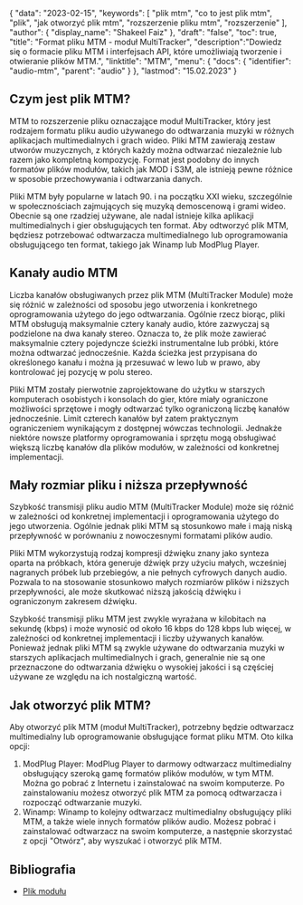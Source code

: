 {
"data": "2023-02-15",
  "keywords": [
"plik mtm",
"co to jest plik mtm",
"plik",
"jak otworzyć plik mtm",
"rozszerzenie pliku mtm",
"rozszerzenie"
],
  "author": {
"display_name": "Shakeel Faiz"
},
"draft": "false",
"toc": true,
"title": "Format pliku MTM - moduł MultiTracker",
  "description":"Dowiedz się o formacie pliku MTM i interfejsach API, które umożliwiają tworzenie i otwieranie plików MTM.",
  "linktitle": "MTM",
  "menu": {
    "docs": {
      "identifier": "audio-mtm",
      "parent": "audio"
}
},
"lastmod": "15.02.2023"
}

## Czym jest plik MTM?

MTM to rozszerzenie pliku oznaczające moduł MultiTracker, który jest rodzajem formatu pliku audio używanego do odtwarzania muzyki w różnych aplikacjach multimedialnych i grach wideo. Pliki MTM zawierają zestaw utworów muzycznych, z których każdy można odtwarzać niezależnie lub razem jako kompletną kompozycję. Format jest podobny do innych formatów plików modułów, takich jak MOD i S3M, ale istnieją pewne różnice w sposobie przechowywania i odtwarzania danych.

Pliki MTM były popularne w latach 90. i na początku XXI wieku, szczególnie w społecznościach zajmujących się muzyką demoscenową i grami wideo. Obecnie są one rzadziej używane, ale nadal istnieje kilka aplikacji multimedialnych i gier obsługujących ten format. Aby odtworzyć plik MTM, będziesz potrzebować odtwarzacza multimedialnego lub oprogramowania obsługującego ten format, takiego jak Winamp lub ModPlug Player.

## Kanały audio MTM

Liczba kanałów obsługiwanych przez plik MTM (MultiTracker Module) może się różnić w zależności od sposobu jego utworzenia i konkretnego oprogramowania użytego do jego odtwarzania. Ogólnie rzecz biorąc, pliki MTM obsługują maksymalnie cztery kanały audio, które zazwyczaj są podzielone na dwa kanały stereo. Oznacza to, że plik może zawierać maksymalnie cztery pojedyncze ścieżki instrumentalne lub próbki, które można odtwarzać jednocześnie. Każda ścieżka jest przypisana do określonego kanału i można ją przesuwać w lewo lub w prawo, aby kontrolować jej pozycję w polu stereo.

Pliki MTM zostały pierwotnie zaprojektowane do użytku w starszych komputerach osobistych i konsolach do gier, które miały ograniczone możliwości sprzętowe i mogły odtwarzać tylko ograniczoną liczbę kanałów jednocześnie. Limit czterech kanałów był zatem praktycznym ograniczeniem wynikającym z dostępnej wówczas technologii. Jednakże niektóre nowsze platformy oprogramowania i sprzętu mogą obsługiwać większą liczbę kanałów dla plików modułów, w zależności od konkretnej implementacji.

## Mały rozmiar pliku i niższa przepływność

Szybkość transmisji pliku audio MTM (MultiTracker Module) może się różnić w zależności od konkretnej implementacji i oprogramowania użytego do jego utworzenia. Ogólnie jednak pliki MTM są stosunkowo małe i mają niską przepływność w porównaniu z nowoczesnymi formatami plików audio.

Pliki MTM wykorzystują rodzaj kompresji dźwięku znany jako synteza oparta na próbkach, która generuje dźwięk przy użyciu małych, wcześniej nagranych próbek lub przebiegów, a nie pełnych cyfrowych danych audio. Pozwala to na stosowanie stosunkowo małych rozmiarów plików i niższych przepływności, ale może skutkować niższą jakością dźwięku i ograniczonym zakresem dźwięku.

Szybkość transmisji pliku MTM jest zwykle wyrażana w kilobitach na sekundę (kbps) i może wynosić od około 16 kbps do 128 kbps lub więcej, w zależności od konkretnej implementacji i liczby używanych kanałów. Ponieważ jednak pliki MTM są zwykle używane do odtwarzania muzyki w starszych aplikacjach multimedialnych i grach, generalnie nie są one przeznaczone do odtwarzania dźwięku o wysokiej jakości i są częściej używane ze względu na ich nostalgiczną wartość.

## Jak otworzyć plik MTM?

Aby otworzyć plik MTM (moduł MultiTracker), potrzebny będzie odtwarzacz multimedialny lub oprogramowanie obsługujące format pliku MTM. Oto kilka opcji:

1. ModPlug Player: ModPlug Player to darmowy odtwarzacz multimedialny obsługujący szeroką gamę formatów plików modułów, w tym MTM. Można go pobrać z Internetu i zainstalować na swoim komputerze. Po zainstalowaniu możesz otworzyć plik MTM za pomocą odtwarzacza i rozpocząć odtwarzanie muzyki.
2. Winamp: Winamp to kolejny odtwarzacz multimedialny obsługujący pliki MTM, a także wiele innych formatów plików audio. Możesz pobrać i zainstalować odtwarzacz na swoim komputerze, a następnie skorzystać z opcji "Otwórz", aby wyszukać i otworzyć plik MTM.

## Bibliografia
* [Plik modułu](https://en.wikipedia.org/wiki/Module_file)

